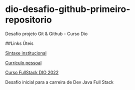 # dio-desafio-github-primeiro-repositorio
Desafio projeto Git &amp; Github - Curso Dio 

##Links Úteis

[Sintaxe institucional](https://www.dio.me/)

[Currículo pessoal](https://drive.google.com/file/d/1NyrgIcaWOK36yLPNm2hi1eSuuGPaJGDR/view?usp=sharing)

[Curso FullStack DIO 2022](https://web.dio.me/users/dev_ralffer?tab=achievements)

Desafio inicial para a carreira de Dev Java Full Stack

